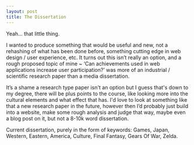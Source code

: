 ```yaml
---
layout: post
title: The Dissertation
---
```


Yeah… that little thing.

I wanted to produce something that would be useful and new, not a rehashing of what has been done before, something cutting edge in web design / user experience, etc. It turns out this isn’t really an option, and a rough proposed topic of mine ~ ‘Can achievements used in web applications increase user participation?’ was more of an industrial / scientific research paper than a media dissertation.

It’s a shame a research type paper isn't an option but I guess that's down to my degree, there will be plus points to the course, like looking more into the cultural elements and what effect that has. I'd love to look at something like that a new research paper in the future, however then I’d probably just build into a website, make some rough analysis and judge that way, maybe even a blog post on it, but not a 8-10k word dissertation.

Current dissertation, purely in the form of keywords: Games, Japan, Western, Eastern, America, Culture, Final Fantasy, Gears Of War, Zelda.